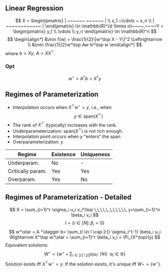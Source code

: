 ## Linear Regression

$$
X = \begin{pmatrix} | ~~~~~~ ~~~~~~ | \\ x_1 ~\cdots ~ x_n \\ | ~~~~~~~~~~~~ | \end{pmatrix} \in \mathbb{R}^{d \times n}~~~~,~~~~Y = \begin{pmatrix} y_1 \\ \vdots \\ y_n \end{pmatrix} \in \mathbb{R}^n
$$
$$
\begin{align*}
&\min f(w) = \frac{1}{2}\|w^\top X - Y\|^2 \Leftrightarrow \\
&\min \frac{1}{2}w^\top Aw-b^\top w
\end{align*}
$$
where $b = Xy,~A=XX^\top$.

### Opt
$$
w^\star = A^{\dagger} b = X^\dagger y
$$

## Regimes of Parameterization
- Interpolation occurs when $X^\top w^\star = y$, i.e., when 
$$
y \in \mathrm{span}(X^\top)
$$
- The rank of $X^\top$ (typically) increases with the rank.
- Underparameterization: $\mathrm{span}(X^\top)$ is not rich enough.
- Interpolation point occurs when $y$ "enters" the span.
- Overparameterization: $y$ 


| Regime            | Existence | Uniqueness               |
| ----------------- | ------------------------ | ----------- |
| Underparam.       | No | - |$I \not \subseteq [r]$       |
| Critically param. | Yes    | Yes|
| Overparam.        |  Yes| No      |



## Regimes of Parameterization - Detailed

$$
X = \sum_{i=1}^r \sigma_i u_i v_i^\top \,\,\,\,\,,\,\,\,\,\,\, y=\sum_{i=1}^n \beta_i v_i
$$
$$I = \{i \in [N]:\,\beta_i >0 \}$$
$$
w^\star = A ^\dagger b= \sum_{i \in I \cap [r]} \sigma_i^{-1} \beta_i u_i \Rightarrow X^\top w^\star = \sum_{i=1}^r \beta_i v_i = \Pi_{X^\top}(y)
$$
Equivalent solutions:
$$
W^\star = \left \{w^\star + \sum_{i \in [r] \setminus [I]} \alpha_i u_i :\,\,(\forall i) ~~ \alpha_i \in \mathbb{R} \right\}
$$
Solution exists iff $X^\top w^\star = y$.
If the solution exists, it's unique iff $W \star = \{w^\star\}$.


